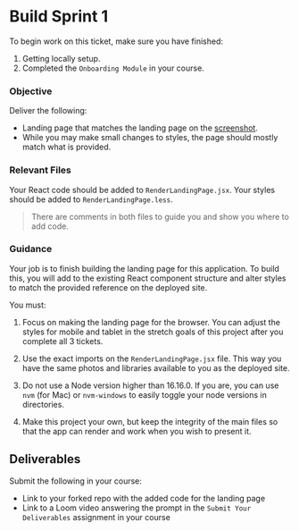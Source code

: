 # Build Sprint 1

To begin work on this ticket, make sure you have finished:

1. Getting locally setup.
2. Completed the `Onboarding Module` in your course.

### Objective

Deliver the following:

- Landing page that matches the landing page on the [screenshot](https://raw.githubusercontent.com/BloomTech-Labs/asylum-rg-fe-starter/main/tickets/examples/landing-page.png).
- While you may make small changes to styles, the page should mostly match what is provided.

### Relevant Files

Your React code should be added to `RenderLandingPage.jsx`.
Your styles should be added to `RenderLandingPage.less`.

> There are comments in both files to guide you and show you where to add code.

### Guidance

Your job is to finish building the landing page for this application. To build this, you will add to the existing React component structure and alter styles to match the provided reference on the deployed site.

You must:

1. Focus on making the landing page for the browser. You can adjust the styles for mobile and tablet in the stretch goals of this project after you complete all 3 tickets.

2. Use the exact imports on the `RenderLandingPage.jsx` file. This way you have the same photos and libraries available to you as the deployed site.

3. Do not use a Node version higher than 16.16.0. If you are, you can use `nvm` (for Mac) or `nvm-windows` to easily toggle your node versions in directories.

4. Make this project your own, but keep the integrity of the main files so that the app can render and work when you wish to present it.

## Deliverables

Submit the following in your course:

- Link to your forked repo with the added code for the landing page
- Link to a Loom video answering the prompt in the `Submit Your Deliverables` assignment in your course
